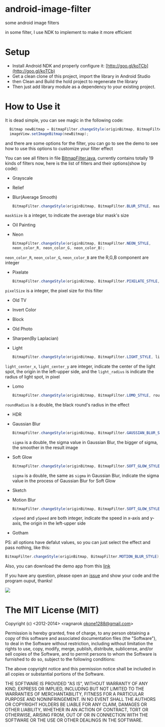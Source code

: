 android-image-filter
====================

some android image filters

in some filter, I use NDK to implement to make it more efficient

# Setup

- Install Android NDK and properly configure it: [http://goo.gl/koTCb](http://goo.gl/koTCb)
- Get a clean clone of this project, import the library in Android Studio
- then Clean and Build the hold project to regenerate the library
- Then just add library module as a dependency to your existing project.

# How to Use it
It is dead simple, you can see magic in the following code:

```Java
  Bitmap newBitmap = BitmapFilter.changeStyle(originBitmap, BitmapFilter.BLUR_STYLE);
  imageView.setImageBitmap(newBitmap);        
```

and there are some options for the filter, you can go to see the demo to see how to use this options to customize your filter effect

You can see all filters in file [BitmapFilter.java][3], currently contains totally 19 kinds of filters now, here is the list of filters and their options(show by code):

* Grayscale
* Relief
* Blur(Average Smooth)

	```Java
	BitmapFilter.changeStyle(originBitmap, BitmapFilter.BLUR_STYLE, maskSize);
	```
	
``maskSize`` is a integer, to indicate the average blur mask's size
	
* Oil Painting
* Neon
	
	```Java
	BitmapFilter.changeStyle(originBitmap, BitmapFilter.NEON_STYLE, 
	neon_color_R, neon_color_G, neon_color_B);	
	```

``neon_color_R``, ``neon_color_G``, ``neon_color_B`` are the R,G,B component are integer	
	
* Pixelate
	
	```Java 
	BitmapFilter.changeStyle(originBitmap, BitmapFilter.PIXELATE_STYLE, pixelSize);
	```
	
``pixelSize`` is a integer, the pixel size for this filter
	
* Old TV
* Invert Color
* Block
* Old Photo
* Sharpen(By Laplacian)
* Light
	
	```Java 
	BitmapFilter.changeStyle(originBitmap, BitmapFilter.LIGHT_STYLE, light_center_x, light_center_y, light_radius);
	```
	
``light_center_x``, ``light_center_y`` are integer, indicate the center of the light spot, the origin in the left-upper side, and the ``light_radius`` is indicate the radius of light spot, in pixel

* Lomo
	
	```Java
	BitmapFilter.changeStyle(originBitmap, BitmapFilter.LOMO_STYLE, roundRadius);
	```

``roundRadius`` is a double, the black round's radius in the effect	

* HDR
* Gaussian Blur

	```Java
	BitmapFilter.changeStyle(originBitmap, BitmapFilter.GAUSSIAN_BLUR_STYLE, sigma);
	```
	
	``sigma`` is a double, the sigma value in Gaussian Blur, the bigger of sigma, the smoother in the result image

* Soft Glow

	```Java
	BitmapFilter.changeStyle(originBitmap, BitmapFilter.SOFT_GLOW_STYLE, sigma);
	```
	
	``sigma`` is a double, the same as ``sigma`` in Gaussian Blur, indicate the sigma value in the process of Gaussian Blur for Soft Glow

* Sketch
* Motion Blur

	```Java
	BitmapFilter.changeStyle(originBitmap, BitmapFilter.SOFT_GLOW_STYLE, xSpeed, ySpeed);
	```
	``xSpeed`` and ``ySpeed`` are both integer, indicate the speed in x-axis and y-axis, the origin in the left-upper side

* Gotham

PS: all options have defalut values, so you can just select the effect and pass nothing, like this:

```Java
BitmapFilter.changeStyle(originBitmap, BitmapFilter.MOTION_BLUR_STYLE);
```


Also, you can download the demo app from this [link][1]


If you have any question, please open an [issue][4] and show your code and the program ouput, thanks!

 ![][2]
 
# The MIT License (MIT)

Copyright (c) \<2012-2014\>  \<ragnarok okone1288@gmail.com\>

Permission is hereby granted, free of charge, to any person obtaining a copy
of this software and associated documentation files (the "Software"), to deal
in the Software without restriction, including without limitation the rights
to use, copy, modify, merge, publish, distribute, sublicense, and/or sell
copies of the Software, and to permit persons to whom the Software is
furnished to do so, subject to the following conditions:

The above copyright notice and this permission notice shall be included in
all copies or substantial portions of the Software.

THE SOFTWARE IS PROVIDED "AS IS", WITHOUT WARRANTY OF ANY KIND, EXPRESS OR
IMPLIED, INCLUDING BUT NOT LIMITED TO THE WARRANTIES OF MERCHANTABILITY,
FITNESS FOR A PARTICULAR PURPOSE AND NONINFRINGEMENT. IN NO EVENT SHALL THE
AUTHORS OR COPYRIGHT HOLDERS BE LIABLE FOR ANY CLAIM, DAMAGES OR OTHER
LIABILITY, WHETHER IN AN ACTION OF CONTRACT, TORT OR OTHERWISE, ARISING FROM,
OUT OF OR IN CONNECTION WITH THE SOFTWARE OR THE USE OR OTHER DEALINGS IN
THE SOFTWARE.

[1]: http://1drv.ms/1i10uuX
[2]: screenshot/img1.png
[3]: library/src/cn/Ragnarok/BitmapFilter.java
[4]: https://github.com/ragnraok/android-image-filter/issues?state=open

